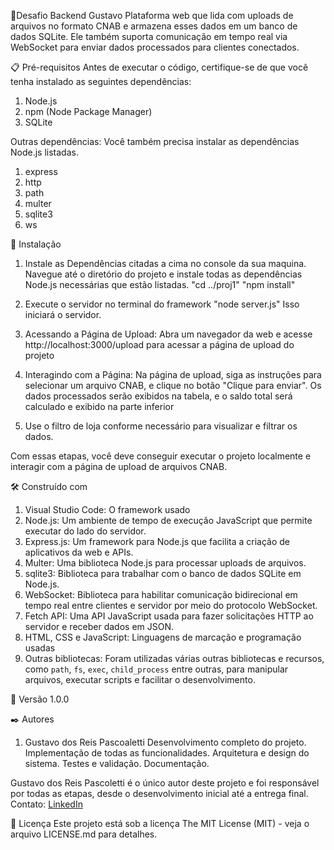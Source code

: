 🚀Desafio Backend Gustavo
Plataforma web que lida com uploads de arquivos no formato CNAB e armazena esses dados em um banco de dados SQLite. Ele também suporta comunicação em tempo real via WebSocket para enviar dados processados para clientes conectados.

📋 Pré-requisitos
Antes de executar o código, certifique-se de que você tenha instalado as seguintes dependências:
1. Node.js
2. npm (Node Package Manager)
3. SQLite

Outras dependências: Você também precisa instalar as dependências Node.js listadas.
1. express
2. http
3. path
4. multer
5. sqlite3
6. ws

🔧 Instalação
1. Instale as Dependências citadas a cima no console da sua maquina.
Navegue até o diretório do projeto e instale todas as dependências Node.js necessárias que estão listadas.
"cd ../proj1"
"npm install"

2. Execute o servidor no terminal do framework
"node server.js"
Isso iniciará o servidor.

3. Acessando a Página de Upload:
Abra um navegador da web e acesse http://localhost:3000/upload para acessar a página de upload do projeto

4. Interagindo com a Página:
Na página de upload, siga as instruções para selecionar um arquivo CNAB, e clique no botão "Clique para enviar".
Os dados processados serão exibidos na tabela, e o saldo total será calculado e exibido na parte inferior

5. Use o filtro de loja conforme necessário para visualizar e filtrar os dados.

Com essas etapas, você deve conseguir executar o projeto localmente e interagir com a página de upload de arquivos CNAB.


🛠️ Construído com
1. Visual Studio Code: O framework usado
2. Node.js: Um ambiente de tempo de execução JavaScript que permite executar do lado do servidor.
3. Express.js: Um framework para Node.js que facilita a criação de aplicativos da web e APIs.
4. Multer: Uma biblioteca Node.js para processar uploads de arquivos.
5. sqlite3: Biblioteca para trabalhar com o banco de dados SQLite em Node.js.
6. WebSocket: Biblioteca para habilitar comunicação bidirecional em tempo real entre clientes e servidor por meio do protocolo WebSocket.
7. Fetch API: Uma API JavaScript usada para fazer solicitações HTTP ao servidor e receber dados em JSON.
8. HTML, CSS e JavaScript: Linguagens de marcação e programação usadas
9. Outras bibliotecas: Foram utilizadas várias outras bibliotecas e recursos, como `path`, `fs`, `exec`, `child_process` entre outras, para manipular arquivos, executar scripts e facilitar o desenvolvimento.

📌 Versão
1.0.0

✒️ Autores
1. Gustavo dos Reis Pascoaletti 
     Desenvolvimento completo do projeto.
     Implementação de todas as funcionalidades.
     Arquitetura e design do sistema.
     Testes e validação.
     Documentação.

Gustavo dos Reis Pascoletti é o único autor deste projeto e foi responsável por todas as etapas, desde o desenvolvimento inicial até a entrega final.
Contato: [LinkedIn](https://www.linkedin.com/in/gustavo-dos-reis-pascoaletti-34219a207/)


📄 Licença
Este projeto está sob a licença The MIT License (MIT) - veja o arquivo LICENSE.md para detalhes.
